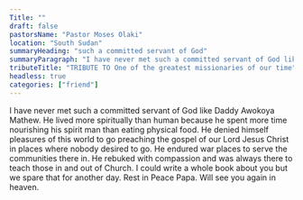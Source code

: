 ```yaml
---
Title: ""
draft: false
pastorsName: "Pastor Moses Olaki"
location: "South Sudan"
summaryHeading: "such a committed servant of God"
summaryParagraph: "I have never met such a committed servant of God like Daddy Awokoya Mathew. He lived more spiritually than human because he spent more time nourishing his spirit man than eating physical food."
tributeTitle: "TRIBUTE TO One of the greatest missionaries of our time"
headless: true
categories: ["friend"]
---
```


I have never met such a committed servant of God like Daddy Awokoya Mathew. He lived more spiritually than human because he spent more time nourishing his spirit man than eating physical food. He denied himself pleasures of this world to go preaching the gospel of our Lord Jesus Christ in places where nobody desired to go. He endured war places to serve the communities there in. He rebuked with compassion and was always there to teach those in and out of Church. I could write a whole book about you but we spare that for another day. Rest in Peace Papa. Will see you again in heaven.
